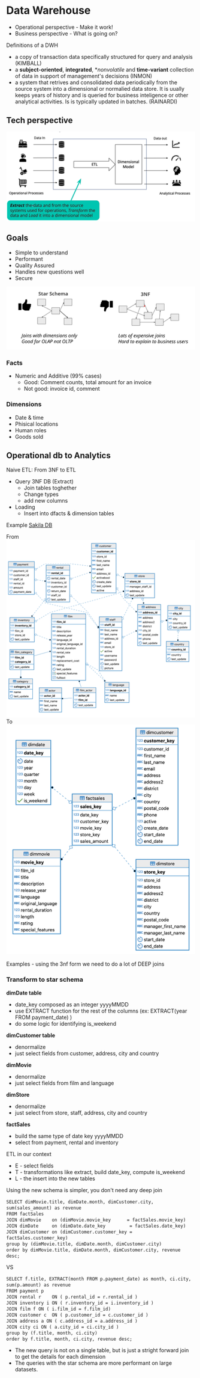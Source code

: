 # Data Warehouse

- Operational perspective - Make it work!
- Business perspective - What is going on?

Definitions of a DWH
- a copy of transaction data specifically structured for query and analysis (KIMBALL)
- a **subject-oriented**, **integrated**, **nonvolatile* and **time-variant** collection of data in support of management's decisions (INMON)
- a system that retrives and consolidated data periodically from the source system into a dimensional or normalied data store. It is uually keeps years of history and is queried for business inteligence or other analytical activities. Is is typically updated in batches. (RAINARDI)

## Tech perspective
![Tech perspictive](exercise-files/images/tech_perspective.png "Tech perspective")

## Goals
- Simple to understand
- Performant
- Quality Assured
- Handles new questions well
- Secure


![Schemas](exercise-files/images/schemas_olap_vs_oltp.png "Schemas")

### Facts
- Numeric and Additive (99% cases)
    - Good: Comment counts, total amount for an invoice
    - Not good: invoice id, comment

### Dimensions
- Date & time
- Phisical locations
- Human roles
- Goods sold

## Operational db to Analytics

Naive ETL: From 3NF to ETL
- Query 3NF DB (Extract)
    - Join tables toghether
    - Change types
    - add new columns
- Loading
    - Insert into dfacts & dimension tables

Example [Sakila DB](https://www.jooq.org/sakila)

From
![Pagila 3NF](exercise-files/pagila-3nf.png "Pagila 3NF")
To
![Pagila Star](exercise-files/pagila-star.png "Pagila Star")

Examples - using the 3nf form we need to do a lot of DEEP joins

### Transform to star schema

**dimDate table**
- date_key composed as an integer yyyyMMDD
- use EXTRACT function for the rest of the columns (ex: EXTRACT(year FROM payment_date) )
- do some logic for identifying is_weekend

**dimCustomer table**
- denormalize
- just select fields from customer, address, city and country

**dimMovie**
- denormalize
- just select fields from film and language

**dimStore**
- denormalize
- just select from store, staff, address, city and country

**factSales**
- build the same type of date key yyyyMMDD
- select from payment, rental and inventory


ETL in our context
 - E - select fields
 - T - transformations like extract, build date_key, compute is_weekend
 - L - the insert into the new tables

Using the new schema is simpler, you don't need any deep join
```
SELECT dimMovie.title, dimDate.month, dimCustomer.city, sum(sales_amount) as revenue
FROM factSales 
JOIN dimMovie    on (dimMovie.movie_key      = factSales.movie_key)
JOIN dimDate     on (dimDate.date_key         = factSales.date_key)
JOIN dimCustomer on (dimCustomer.customer_key = factSales.customer_key)
group by (dimMovie.title, dimDate.month, dimCustomer.city)
order by dimMovie.title, dimDate.month, dimCustomer.city, revenue desc;
```
VS
```
SELECT f.title, EXTRACT(month FROM p.payment_date) as month, ci.city, sum(p.amount) as revenue
FROM payment p
JOIN rental r    ON ( p.rental_id = r.rental_id )
JOIN inventory i ON ( r.inventory_id = i.inventory_id )
JOIN film f ON ( i.film_id = f.film_id)
JOIN customer c  ON ( p.customer_id = c.customer_id )
JOIN address a ON ( c.address_id = a.address_id )
JOIN city ci ON ( a.city_id = ci.city_id )
group by (f.title, month, ci.city)
order by f.title, month, ci.city, revenue desc;
```

- The new query is not on a single table, but is just a stright forward join to get the details for each dimension
- The queries with the star schema are more performant on large datasets.


